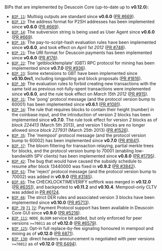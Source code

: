 BIPs that are implemented by Deuscoin Core (up-to-date up to **v0.12.0**):

* [`BIP 11`](https://github.com/deuscoin/bips/blob/master/bip-0011.mediawiki): Multisig outputs are standard since **v0.6.0** ([PR #669](https://github.com/deuscoin/deuscoin/pull/669)).
* [`BIP 13`](https://github.com/deuscoin/bips/blob/master/bip-0013.mediawiki): The address format for P2SH addresses has been implemented since **v0.6.0** ([PR #669](https://github.com/deuscoin/deuscoin/pull/669)).
* [`BIP 14`](https://github.com/deuscoin/bips/blob/master/bip-0014.mediawiki): The subversion string is being used as User Agent since **v0.6.0** ([PR #669](https://github.com/deuscoin/deuscoin/pull/669)).
* [`BIP 16`](https://github.com/deuscoin/bips/blob/master/bip-0016.mediawiki): The pay-to-script-hash evaluation rules have been implemented since **v0.6.0**, and took effect on *April 1st 2012* ([PR #748](https://github.com/deuscoin/deuscoin/pull/748)).
* [`BIP 21`](https://github.com/deuscoin/bips/blob/master/bip-0021.mediawiki): The URI format for Deuscoin payments has been implemented since **v0.6.0** ([PR #176](https://github.com/deuscoin/deuscoin/pull/176)).
* [`BIP 22`](https://github.com/deuscoin/bips/blob/master/bip-0022.mediawiki): The 'getblocktemplate' (GBT) RPC protocol for mining has been implemented since **v0.7.0** ([PR #936](https://github.com/deuscoin/deuscoin/pull/936)).
* [`BIP 23`](https://github.com/deuscoin/bips/blob/master/bip-0023.mediawiki): Some extensions to GBT have been implemented since **v0.10.0rc1**, including longpolling and block proposals ([PR #1816](https://github.com/deuscoin/deuscoin/pull/1816)).
* [`BIP 30`](https://github.com/deuscoin/bips/blob/master/bip-0030.mediawiki): The evaluation rules to forbid creating new transactions with the same txid as previous not-fully-spent transactions were implemented since **v0.6.0**, and the rule took effect on *March 15th 2012* ([PR #915](https://github.com/deuscoin/deuscoin/pull/915)).
* [`BIP 31`](https://github.com/deuscoin/bips/blob/master/bip-0031.mediawiki): The 'pong' protocol message (and the protocol version bump to 60001) has been implemented since **v0.6.1** ([PR #1081](https://github.com/deuscoin/deuscoin/pull/1081)).
* [`BIP 34`](https://github.com/deuscoin/bips/blob/master/bip-0034.mediawiki): The rule that requires blocks to contain their height (number) in the coinbase input, and the introduction of version 2 blocks has been implemented since **v0.7.0**. The rule took effect for version 2 blocks as of *block 224413* (March 5th 2013), and version 1 blocks are no longer allowed since *block 227931* (March 25th 2013) ([PR #1526](https://github.com/deuscoin/deuscoin/pull/1526)).
* [`BIP 35`](https://github.com/deuscoin/bips/blob/master/bip-0035.mediawiki): The 'mempool' protocol message (and the protocol version bump to 60002) has been implemented since **v0.7.0** ([PR #1641](https://github.com/deuscoin/deuscoin/pull/1641)).
* [`BIP 37`](https://github.com/deuscoin/bips/blob/master/bip-0037.mediawiki): The bloom filtering for transaction relaying, partial merkle trees for blocks, and the protocol version bump to 70001 (enabling low-bandwidth SPV clients) has been implemented since **v0.8.0** ([PR #1795](https://github.com/deuscoin/deuscoin/pull/1795)).
* [`BIP 42`](https://github.com/deuscoin/bips/blob/master/bip-0042.mediawiki): The bug that would have caused the subsidy schedule to resume after block 13440000 was fixed in **v0.9.2** ([PR #3842](https://github.com/deuscoin/deuscoin/pull/3842)).
* [`BIP 61`](https://github.com/deuscoin/bips/blob/master/bip-0061.mediawiki): The 'reject' protocol message (and the protocol version bump to 70002) was added in **v0.9.0** ([PR #3185](https://github.com/deuscoin/deuscoin/pull/3185)).
* [`BIP 65`](https://github.com/deuscoin/bips/blob/master/bip-0065.mediawiki): The CHECKLOCKTIMEVERIFY softfork was merged in **v0.12.0** ([PR #6351](https://github.com/deuscoin/deuscoin/pull/6351)), and backported to **v0.11.2** and **v0.10.4**. Mempool-only CLTV was added in [PR #6124](https://github.com/deuscoin/deuscoin/pull/6124).
* [`BIP 66`](https://github.com/deuscoin/bips/blob/master/bip-0066.mediawiki): The strict DER rules and associated version 3 blocks have been implemented since **v0.10.0** ([PR #5713](https://github.com/deuscoin/deuscoin/pull/5713)).
* [`BIP 70`](https://github.com/deuscoin/bips/blob/master/bip-0070.mediawiki) [`71`](https://github.com/deuscoin/bips/blob/master/bip-0071.mediawiki) [`72`](https://github.com/deuscoin/bips/blob/master/bip-0072.mediawiki): Payment Protocol support has been available in Deuscoin Core GUI since **v0.9.0** ([PR #5216](https://github.com/deuscoin/deuscoin/pull/5216)).
* [`BIP 111`](https://github.com/deuscoin/bips/blob/master/bip-0111.mediawiki): `NODE_BLOOM` service bit added, but only enforced for peer versions `>=70011` as of **v0.12.0** ([PR #6579](https://github.com/deuscoin/deuscoin/pull/6579)).
* [`BIP 125`](https://github.com/deuscoin/bips/blob/master/bip-0125.mediawiki): Opt-in full replace-by-fee signaling honoured in mempool and mining as of **v0.12.0** ([PR 6871](https://github.com/deuscoin/deuscoin/pull/6871)).
* [`BIP 130`](https://github.com/deuscoin/bips/blob/master/bip-0130.mediawiki): direct headers announcement is negotiated with peer versions `>=70012` as of **v0.12.0** ([PR 6494](https://github.com/deuscoin/deuscoin/pull/6494)).
